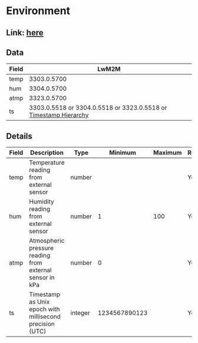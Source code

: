 # Environment

## Link: [here](https://github.com/NordicSemiconductor/asset-tracker-cloud-docs/blob/saga/docs/cloud-protocol/Reported.ts)

## Data

| Field | LwM2M                                                                                                                                                                      |
| ----- | -------------------------------------------------------------------------------------------------------------------------------------------------------------------------- |
| temp  | 3303.0.5700                                                                                                                                                                |
| hum   | 3304.0.5700                                                                                                                                                                |
| atmp  | 3323.0.5700                                                                                                                                                                |
| ts    | 3303.0.5518 or 3304.0.5518 or 3323.0.5518 or [Timestamp Hierarchy](https://github.com/MLopezJ/asset-tracker-cloud-coiote-azure-converter-js/tree/saga#timestamp-hierarchy) |

## Details

| Field | Description                                              | Type    | Minimum       | Maximum | Required |
| ----- | -------------------------------------------------------- | ------- | ------------- | ------- | -------- |
| temp  | Temperature reading from external sensor                 | number  |               |         | Yes      |
| hum   | Humidity reading from external sensor                    | number  | 1             | 100     | Yes      |
| atmp  | Atmospheric pressure reading from external sensor in kPa | number  | 0             |         | Yes      |
| ts    | Timestamp as Unix epoch with millisecond precision (UTC) | integer | 1234567890123 |         | Yes      |
